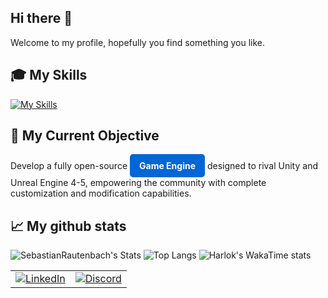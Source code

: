## Hi there 👋
Welcome to my profile, hopefully you find something you like. <br>


## 🎓 My Skills
[![My Skills](https://skillicons.dev/icons?i=js,html,css,cpp,mongodb,c,java,blender,mysql,nodejs,react,ts,unreal,unity,github,firebase,androidstudio)](https://skillicons.dev)


## 🎯 My Current Objective
Develop a fully open-source
<a href="https://github.com/SebastianRautenbach/3D-Game-Engine" style="display: inline-block; background-color: #0366d6; color: white; padding: 10px 15px; text-align: center; text-decoration: none; border-radius: 5px; font-weight: bold;">
    Game Engine
</a>
designed to rival Unity and Unreal Engine 4-5, empowering the community with complete customization and modification capabilities.


## 📈 My github stats

![SebastianRautenbach's Stats](https://github-readme-stats.vercel.app/api?username=SebastianRautenbach&show_icons=true&theme=radical)
![Top Langs](https://github-readme-stats.vercel.app/api/top-langs/?username=SebastianRautenbach&layout=compact)
![Harlok's WakaTime stats](https://github-readme-stats.vercel.app/api/wakatime?username=SebastianRautenbach\&layout=compact)

<table>
<tr>
 <td align="center">
        <a href="https://www.linkedin.com/in/sebastian-rautenbach-82b53427a/" target="_blank">
          <img src="https://img.shields.io/badge/LinkedIn-%230A66C2.svg?style=for-the-badge&logo=linkedin&logoColor=white" alt="LinkedIn">
        </a>
    </td>
    <td align="center">
        <a href="https://discord.gg/3hxfPB7NrN" target="_blank">
          <img src="https://img.shields.io/badge/Discord-%237289DA?style=for-the-badge&logo=discord&logoColor=white" alt="Discord">
        </a>
      </td>
</tr>
    
</table>
<!--
**SebastianRautenbach/SebastianRautenbach** is a ✨ _special_ ✨ repository because its `README.md` (this file) appears on your GitHub profile.

Here are some ideas to get you started:

- 🔭 I’m currently working on ...
- 🌱 I’m currently learning ...
- 👯 I’m looking to collaborate on ...
- 🤔 I’m looking for help with ...
- 💬 Ask me about ...
- 📫 How to reach me: ...
- 😄 Pronouns: ...
- ⚡ Fun fact: ...
-->
